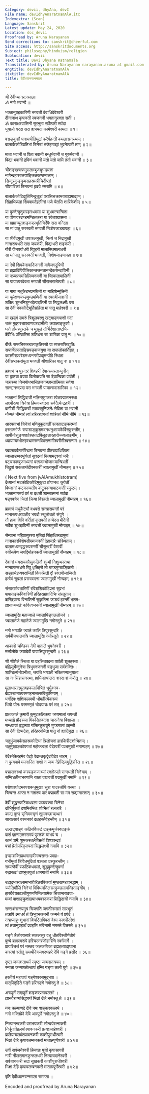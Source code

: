 ```yaml
---
Category: devii, dhyAna, devI
File name: devIdhyAnaratnamAlA.itx
Indexextra: (Scan)
Language: Sanskrit
Latest update: May 24, 2020
Location: doc_devii
Proofread by: Aruna Narayanan
Send corrections to: sanskrit@cheerful.com
Site access: http://sanskritdocuments.org
Subject: philosophy/hinduism/religion
Sublocation: devii
Text title: Devi Dhyana Ratnamala
Transliterated by: Aruna Narayanan narayanan.aruna at gmail.com
engtitle: devIdhyAnaratnamAlA
itxtitle: devIdhyAnaratnamAlA
title: देवीध्यानरत्नमाला

---
```

  
 श्री देवीध्यानरत्नमाला   
ॐ नमो भवान्यै ॥  
  
भक्तानुग्रहकारिणी भगवती देवाधिदेवेश्वरी  
     दीनानाथ कृपावती स्वजननी भक्तानुरक्ता सती ।  
ॐ काराक्षरवासिनी सुरनुता सर्वेश्वरी सर्वदा  
     भूयान्नो वरदा सदा ह्यभयदा कामेश्वरी कामदा ॥ १॥  
  
वराङ्कुशौ पाशमभीतिमुद्रां करैर्वहन्तीं कमलासनस्थाम् ।  
बालार्ककोटिप्रतिभां त्रिनेत्रां भजेहमाद्यां भुवनेश्वरीं ताम् ॥ २॥  
  
माता भवानी च पिता भवानी बन्धुर्भवानी च गुरुर्भवानी ।  
विद्या भवानी द्रविणं भवानी यतो यतो यामि ततो भवानी ॥ ३॥  
  
श्रीशङ्खचक्रमुसलाम्बुजयुग्महस्तां  
     नागेन्द्रहारबलयाङ्कितकण्ठमालाम् ।  
सिन्दूरकुङ्कुमसहस्रमरीचिदीप्तां  
     श्रीशारिकां त्रिनयनां हृदये स्मरामि ॥ ४॥  
  
बालार्ककोटिद्युतिमिन्दुचूडां वरासिचक्राभयबाह्यमाद्याम् ।  
सिंहाधिरूढां शिववामदेहलीनां भजे चेतसि शारिकेशीम् ॥ ५॥  
  
या कुन्देन्दुतुषारहारधवला या शुभ्रवस्त्रान्विता  
     या वीणावरदण्डमण्डितकरा या श्वेतपद्मासना ।  
या ब्रह्माच्युतशङ्करप्रभृतिभिर्देवैः सदा वन्दिता  
     सा मां पातु सरस्वती भगवती निःशेषजाड्यापहा ॥ ६॥  
  
या श्रीर्वेदमुखी तपःफलमुखी, नित्यं च निद्रामुखी  
     नानारूपधरी सदा जयकरी, विद्याधरी शङ्करी ।  
गौरी पीनपयोधरी रिपुहरी मालास्थिमालाधरी  
     सा मां पातु सरस्वती भगवती, निशेषजाड्यापहा ॥ ७॥  
  
या देवी शिवकेशवादिजननी यावैजगद्रूपिणी  
     या ब्रह्मादिपिपीलिकान्तजनतानन्दैकसन्दायिनी ।  
या पञ्चप्रणमन्निलिम्पनयनी या चित्कलामालिनी  
     सा पायात्परदेवता भगवती श्रीराजराजेश्वरी ॥ ८॥  
  
या माया मधुकैटभप्रमथिनी या माहिषोन्मूलिनी  
     या धूम्रेक्षणचण्डमुण्डमथिनी या रक्तबीजाशनी ।  
शक्तिः शुम्भनिशुम्भदैत्यदलिनी या सिद्धलक्ष्मीः परा  
     सा देवी नवकोटिमूर्तिसहिता मां पातु माहेश्वरी ॥ ९॥  
  
या खड्गं डमरुं त्रिशूलपरशू खट्वाङ्गपाशौ गदां  
     चक्रं मुद्गरचापबाणावरदाभीतीः कपालाङ्कुशौ ।  
धत्ते तोमरपुस्तके च मुसुलं दोर्भिर्दशात्ताष्टभि-  
     र्देवीभिः परिवारिता शशिधरा सा शारिका पातु नः ॥ १०॥  
  
बीजैः सप्तभिरुज्ज्वलाकृतिरसौ या सप्तसप्तिद्युतिः  
     सप्तर्षिप्रणताङ्घ्रिपङ्कजयुगा या सप्तलोकार्तिहृत् ।  
काश्मीरप्रवरेशमध्यनगरीप्रद्यमन्पीठे स्थिता  
     देवीसप्तकसंयुता भगवती श्रीशारिका पातु नः ॥ ११॥  
  
ब्रह्माणं च पुरन्दरं शिवहरी देवान्समस्तान्मुनीन्  
     या द्रष्ट्या दयया विलोकयति सा देव्यम्बिका पार्वती ।  
चक्रस्था निजबोधभासितजगच्छान्तात्मिका सर्वगा  
     सान्द्रानन्दप्रदा परा भगवती पायात्सदाशारिका ॥ १२॥  
  
भक्तानां सिद्धिदात्री नलिनयुगकरा श्वेतपद्मासनस्था  
     लक्ष्मीरूपा त्रिनेत्रा हिमकरवदना सर्वदैत्येन्द्रहर्त्री ।  
वागीशी सिद्धिकर्त्री सकलमुनिजनैः सेविता या भवानी  
     नौम्यहं नौम्यहं त्वां हरिहरप्रणतां शारिकां नौमि नौमि ॥ १३॥  
  
आरक्ताभां त्रिनेत्रां मणिमुकुटवतीं रत्नताटङ्करम्यां  
     हस्ताम्भोजैः सपाशाङ्कुशमदनधनुःसायकैर्विस्फुरन्तीम् ।  
आपीनोत्तुङ्गवक्षोरुहतटविलुठत्तारहारोज्ज्वलाङ्गीम् ।  
     ध्यायाम्यम्भोरुहस्थामरुणविवसनामीश्वरीमीश्वरानाम ॥ १४॥  
  
ज्वालापर्वतसंस्थितां त्रिनयनां पीठत्रयाधिष्ठितां  
     ज्वालाडम्बरभूषितां सुवदनां नित्यामदृश्यां जनैः ।  
षट्चक्राम्बुजमध्यगां वरगदाम्भोजाभयान्बिभ्रतीं  
     चिद्रूपां सकलार्थदीपनकरीं ज्वालामुखीं नौम्यहम् ॥ १५॥  
  
( Next five from jvAlAmukhIstotram)  
दैत्यानां भटकोटिकोटिमुकुटा टोपानधः कुर्वतीं  
     विघ्नानां कटकान्यतीव कटुकान्यापाटयन्तीं स्फुटम् ।  
भक्तानामभयं वरं च दधतीं शान्तात्मनां सर्वदा  
     षड्वक्त्रेण जितां क्रिया विरहतो ज्वालामुखीं नौम्यहम् ॥ १६॥  
  
ब्रह्माणं मधुकैटभौ वधपरो सन्त्रासयन्तौ परं  
     नानारूपधरावतीव भयदौ स्थूलोन्नतो संयुगे ।  
तौ हत्वा विनि वर्तितां कृतवतीं तन्मेदस मेदिनीं  
     सर्वेषां शुभदायिनीं भगवतीं ज्वालामुखीं नौम्यहम् ॥ १७॥  
  
सैन्यानां महिषासुरस्य मृतिदां सिंहाधिरूढामुमां  
     नानाकारविशेषसौख्यजननीं देहान्तरैः संस्थिताम् ।  
बालामध्यमवृद्धरूपरमणीं श्रीसुन्दरीं वैष्णवीं  
     स्त्रीरूपेण जगद्विमोहनकरीं ज्वालामुखीं नौम्यहम् ॥ १८॥  
  
देवानां भयदायकौसुकठिनौ शुम्भौ निशुम्भस्तथा  
     नानाशस्त्रधरो रिपु धृतिहरौ तौ चण्डमुण्डाङ्कितौ ।  
सङ्ग्रामेऽप्यपराजितौ विकसितौ द्वौ रक्तबीजान्वितौ  
     हत्वैवं सुबलां प्रसन्नवदनां ज्वालामुखीं नौम्यहम् ॥ १९॥  
  
संसारार्णवतारिणीं रविशशिकोटिप्रभां सुप्रभां  
     पापातङ्कनिवारिणीं हरिहरब्रह्मादिभिः संस्तुताम् ।  
दारिद्र्यस्य विनाशिनीं सुकृतिनां जाड्यं हरन्तीं भृशम-  
     ज्ञानान्धमतेः कवित्वजननीं ज्वालामुखीं नौम्यहम् ॥ २०॥  
  
ज्वालामुखि महाज्वाले ज्वालापिङ्गललोचने ।  
ज्वालातेजे महातेजे ज्वालामुखि नमोस्तुते ॥ २१॥  
  
नमो भगवति ज्वाले कालि त्रिपुरसुन्दरि ।  
सर्वबीजपालयत्रि ज्वालामुखि नमोस्तुते ॥ २२॥  
  
आकाशे चण्डिका देवी पाताले भुवनेश्वरी ।  
मर्त्यलोके जयादेवी पायात्त्रिपुरसुन्दरी ॥ २३॥  
  
श्री श्रीशैले स्थिता या प्रहसितवदना पार्वती शूलहस्ता ।  
     वह्निसूर्येन्दुनेत्रा त्रिभुवनजननी षड्भुजा सर्वशक्तिः ।  
शाण्डिल्येनोपनीता, जयति भगवती भक्तिगम्यानुयाता  
     सा नः सिंहासनस्था, ह्यभिमतफलदा शरदा शं करोतु ॥ २४॥  
  
मूलाधाराद्भुतवहकलामिश्रितं भूर्भुवःस्व-  
     र्ब्रह्मस्थानात्परमगहनात्तत्सवितुर्वरेण्यम् ।  
भर्गोदेवः शशिकलमयी धीमहीत्येकरूपं  
     धियो योनः परमममृतं चोदयान्नः परं तत् ॥ २५॥  
  
प्रातःकाले कुमारी कुमुदकलिकया जप्यमालां जपन्ती  
     मध्याह्ने प्रौढरूपा विकसितवदना चारूनेत्रा विशाला ।  
सन्ध्यायां वृद्धरूपा गलितकुचयुगे मुण्डमालां वहन्ती  
     सा देवी दिव्यदेहा, हरिहरनमिता पातु नो ह्यादिमुद्रा ॥ २६॥  
  
चतुर्भुजामर्कसहस्रकोटिभां त्रिलोचनां हारकिरीटशोभिताम् ।  
चतुर्मुखाङकोपगतां महोज्ज्वलां वेदेश्वरीं पञ्चमुखीं नमाम्यहम् ॥ २७॥  
  
वेदैरनेकैरहमेव वेद्यो वेदान्तकृद्वेदविदेव चाहम् ।  
न पुण्यपापे ममनास्ति नाशो न जन्म देहेन्द्रियबुद्धिरस्ति ॥ २८॥  
  
पद्मासनस्थां करपङ्कजाभ्यां रक्तोत्पले सन्दधतीं त्रिनेत्राम् ।  
सम्बिभ्रतीमाभरणानि रक्तां पद्मावतीं पद्ममुखीं नमामि ॥ २९॥  
  
पद्मेशपद्मोदभवपद्मबन्धुमुखाः सुराः पादरजोपि यस्याः ।  
चिन्वन्त आप्ता न गताश्च पारं पद्मावती सा मम सद्यम्गास्तात् ॥ ३०॥  
  
देवीं शुद्धस्फटिकधवलां पञ्चवक्त्रां त्रिनेत्रां  
     दोर्भिर्युक्तां दशभिरभितः शोभितां रत्नहारैः ।  
काद्यं मुण्डं सृणिममसृणं शूलमच्छाच्छधारं  
     सारात्सारं वरमनवरं दक्षहस्तैर्वहन्तीम् ॥ ३१॥  
  
उत्खट्वाङ्गं कठिनविकटं टङ्कमूर्जस्वदङ्कं  
     पाशं ज्ञानामृतरसमयं पुस्तकं चाभयं च ।  
कामं वामैः शुभकरतलैर्बिभ्रतीं विश्ववन्द्यां  
     पद्मां प्रेतोपरिकृतपदां सिद्धलक्ष्मीं नमामि ॥ ३२॥  
  
इच्छाशक्तिप्रथमलहरीमम्बरान्तः प्रवाह-  
     गर्भीभूतां त्रिविधमुदितां पञ्चधा प्रस्फुरन्तीम् ।  
सम्यग्देवीं स्फटिकधवलां, शुद्धकुन्देन्दुवर्णां  
     रुद्रारूढां दशभुजयुतां क्षामगात्रीं नमामि ॥ ३३॥  
  
उद्यद्भास्वत्समाभाविहितरविजयां मुण्डखण्डावनद्धाम् ।  
     ज्योतिर्मौलिं त्रिनेत्रां विविधमणिलसत्कुण्डलामण्डिताङ्गीम् ।  
हारग्रैवेयकाञ्चीगुणमणिनिलयामेक चित्राम्बराढ्या-  
     मम्बां पाशाङ्कुशाढ्याभयवरदकरां सिद्धिदात्रीं नमामि ॥ ३४॥  
  
सन्तःशंसन्त्यमुत्र त्रिजगति जगतीमण्डलं सारभूतं  
     तत्रापि क्ष्माधरं तं त्रिभुवनजननी जन्मने यं प्रपेदे ।  
तत्राप्याहुः शुभानां विघटितविपदां वेश्म काश्मीरदेशं  
     त्वं तत्रानुग्रहार्थं प्रवहसि भविनामों नमस्ते वितस्ते ॥ ३५॥  
  
गङ्गे त्रैलोक्यसारे सकलसुर वधू धौतविस्तीर्णतोये  
     पुण्ये ब्रह्मस्वरूपे हरिचरणरजोहारिणि स्वर्गमार्गे ।  
प्रायश्चित्तं परं नस्तव जलकणिका ब्रह्महत्याद्यघाना  
     कस्त्वां स्तोतुं समर्थस्त्रिजगदघहरे देवि गङ्गे प्रसीद ॥ ३६॥  
  
दृष्टा जन्मशताधर्मं स्पृष्टा जन्मशतत्रयम् ।  
स्नाता जन्मशतोत्थाघं हन्ति गङ्गा कलौ युगे ॥ ३७॥  
  
हरतीयं महापापं गङ्गेश्वरसमुद्भवा ।  
मातृपितृहिते गङ्गे हरिगङ्गे नमोस्तु ते ॥ ३८॥  
  
अन्नपूर्णे सदापूर्णे शङ्करप्राणवल्लभे ।  
ज्ञानवैराग्यसिद्ध्यर्थं भिक्षां देहि नमोस्तु ते ॥ ३९॥  
  
नमः कल्याणदे देवि नमः शङ्करवल्लभे ।  
नमो भक्तिप्रेदे देवि अन्नपूर्णे नमोऽस्तु ते ॥ ४०॥  
  
नित्यानन्दकरी वराभयकरी सौन्दर्यरत्नाकरी  
     निर्धूताखिलघोरपावनकरी प्रत्यक्षमाहेश्वरी ।  
प्रालेयाचलवंशपावनकरी काशीपुराधीश्वरी  
     भिक्षां देहि कृपावलम्बनकरी मातान्नपूर्णेश्वरी ॥ ४१॥  
  
उर्वी सर्वजनेश्वरी हिमवतः पुत्री कृपासागरी  
     नारी नीलसमानकुन्तलधरी नित्यान्नदानेश्वरी ।  
सर्वत्राणकरी सदा सुखकरी काशीपुराधीश्वरी  
     भिक्षां देहि कृपावलम्बनकरी मातान्नपूर्णेश्वरी ॥ ४२॥  
  
इति देवीध्यानरत्नमाला समाप्ता ।  
  
  
  
Encoded and proofread by Aruna Narayanan  
  
